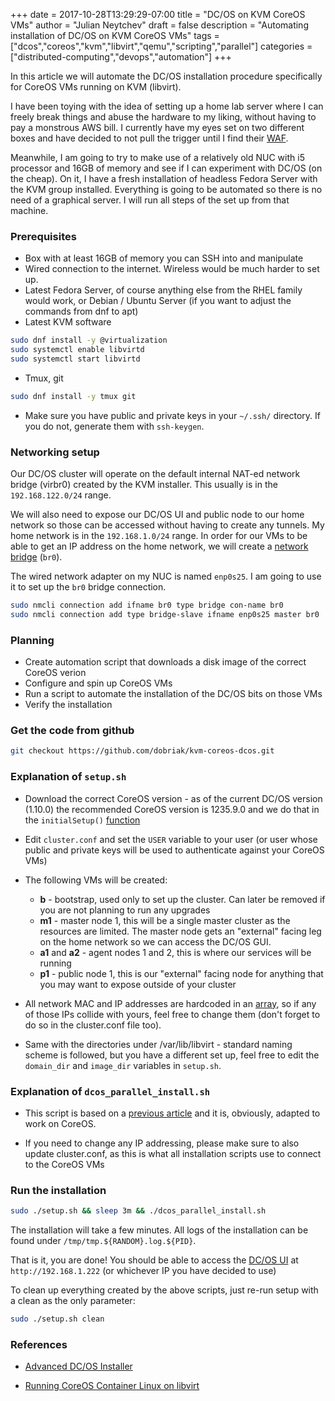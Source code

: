 +++
date = 2017-10-28T13:29:29-07:00
title = "DC/OS on KVM CoreOS VMs"
author = "Julian Neytchev"
draft = false
description = "Automating installation of DC/OS on KVM CoreOS VMs"
tags = ["dcos","coreos","kvm","libvirt","qemu","scripting","parallel"]
categories = ["distributed-computing","devops","automation"]
+++

In this article we will automate the DC/OS installation procedure specifically for CoreOS VMs running on KVM (libvirt).

<!--more-->

I have been toying with the idea of setting up a home lab server where I can freely break things and abuse the hardware to my liking, without having to pay a monstrous AWS bill. I currently have my eyes set on two different boxes and have decided to not pull the trigger until I find their [WAF](https://en.wikipedia.org/wiki/Wife_acceptance_factor). 

Meanwhile, I am going to try to make use of a relatively old NUC with i5 processor and 16GB of memory and see if I can experiment with DC/OS (on the cheap). On it, I have a fresh installation of headless Fedora Server with the KVM group installed. Everything is going to be automated so there is no need of a graphical server. I will run all steps of the set up from that machine.

### Prerequisites
* Box with at least 16GB of memory you can SSH into and manipulate
* Wired connection to the internet. Wireless would be much harder to set up.
* Latest Fedora Server, of course anything else from the RHEL family would work, or Debian / Ubuntu Server (if you want to adjust the commands from dnf to apt)
* Latest KVM software

``` bash
sudo dnf install -y @virtualization
sudo systemctl enable libvirtd
sudo systemctl start libvirtd
```

* Tmux, git

``` bash
sudo dnf install -y tmux git
```

* Make sure you have public and private keys in your ```~/.ssh/``` directory. If you do not, generate them with ```ssh-keygen```.

### Networking setup

Our DC/OS cluster will operate on the default internal NAT-ed network bridge (virbr0) created by the KVM installer. This usually is in the ```192.168.122.0/24``` range.

We will also need to expose our DC/OS UI and public node to our home network so those can be accessed without having to create any tunnels. 
My home network is in the ```192.168.1.0/24``` range. In order for our VMs to be able to get an IP address on the home network, we will create a [network bridge](https://fedoramagazine.org/build-network-bridge-fedora/) (```br0```).

The wired network adapter on my NUC is named ```enp0s25```. I am going to use it to set up the ```br0``` bridge connection.

``` bash
sudo nmcli connection add ifname br0 type bridge con-name br0
sudo nmcli connection add type bridge-slave ifname enp0s25 master br0
```

### Planning
* Create automation script that downloads a disk image of the correct CoreOS verion
* Configure and spin up CoreOS VMs
* Run a script to automate the installation of the DC/OS bits on those VMs
* Verify the installation


### Get the code from github

``` bash
git checkout https://github.com/dobriak/kvm-coreos-dcos.git
```

### Explanation of ```setup.sh```
* Download the correct CoreOS version - as of the current DC/OS version (1.10.0) the recommended CoreOS version is 1235.9.0 and we do that in the ```initialSetup()``` [function](https://github.com/dobriak/kvm-coreos-dcos/blob/a19e10fc6162c2ce9f8eefa417e3b66bfbdc8ddb/setup.sh#L9)

* Edit ```cluster.conf``` and set the ```USER``` variable to your user (or user whose public and private keys will be used to authenticate against your CoreOS VMs)

* The following VMs will be created:
    * **b** - bootstrap, used only to set up the cluster. Can later be removed if you are not planning to run any upgrades
    * **m1** - master node 1, this will be a single master cluster as the resources are limited. The master node gets an "external" facing leg on the home network so we can access the DC/OS GUI.
    * **a1** and **a2** - agent nodes 1 and 2, this is where our services will be running
    * **p1** - public node 1, this is our "external" facing node for anything that you may want to expose outside of your cluster

* All network MAC and IP addresses are hardcoded in an [array](https://github.com/dobriak/kvm-coreos-dcos/blob/a19e10fc6162c2ce9f8eefa417e3b66bfbdc8ddb/setup.sh#L161), so if any of those IPs collide with yours, feel free to change them (don't forget to do so in the cluster.conf file too).

* Same with the directories under /var/lib/libvirt - standard naming scheme is followed, but you have a different set up, feel free to edit the ```domain_dir``` and ```image_dir``` variables in ```setup.sh```.

### Explanation of ```dcos_parallel_install.sh```
* This script is based on a [previous article](https://dobriak.github.io/post/automated-advanced-dcos-installation/) and it is, obviously, adapted to work on CoreOS.

* If you need to change any IP addressing, please make sure to also update cluster.conf, as this is what all installation scripts use to connect to the CoreOS VMs


### Run the installation

``` bash
sudo ./setup.sh && sleep 3m && ./dcos_parallel_install.sh
```
The installation will take a few minutes. All logs of the installation can be found under ```/tmp/tmp.${RANDOM}.log.${PID}```.

That is it, you are done! You should be able to access the [DC/OS UI](http://192.168.1.222) at ```http://192.168.1.222``` (or whichever IP you have decided to use)

To clean up everything created by the above scripts, just re-run setup with a clean as the only parameter:

``` bash
sudo ./setup.sh clean
```

### References
* [Advanced DC/OS Installer](https://docs.mesosphere.com/1.10/installing/custom/advanced/)

* [Running CoreOS Container Linux on libvirt](https://coreos.com/os/docs/latest/booting-with-libvirt.html)

